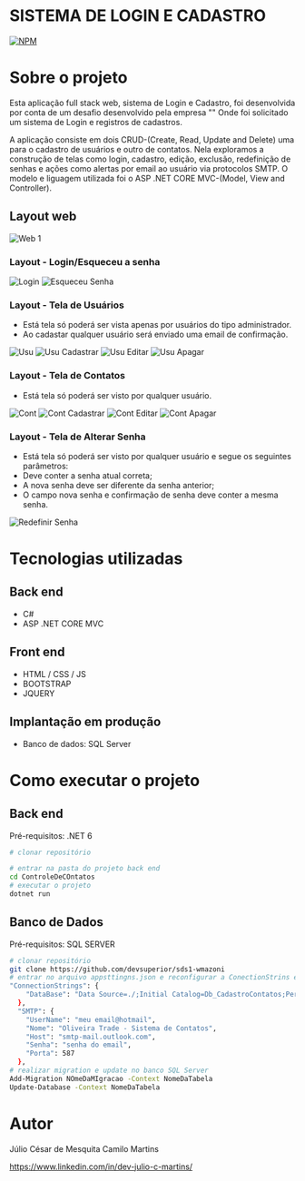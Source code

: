 # SISTEMA DE LOGIN E CADASTRO
[![NPM](https://img.shields.io/npm/l/react)](https://github.com/devsuperior/sds1-wmazoni/blob/master/LICENSE) 

# Sobre o projeto


Esta aplicação full stack web, sistema de Login e Cadastro, foi desenvolvida por conta de um desafio desenvolvido pela empresa "" Onde foi solicitado um sistema de Login e registros de cadastros.

A aplicação consiste em dois CRUD-(Create, Read, Update and Delete) uma para o cadastro de usuários e outro de contatos. Nela exploramos a construção de telas como login, cadastro, edição, exclusão, redefinição de senhas e ações como alertas por email ao usuário via protocolos SMTP. O modelo e liguagem utilizada foi o ASP .NET CORE MVC-(Model, View and Controller).


## Layout web
![Web 1](https://github.com/devjuliomesquita/ControleDeContatos/blob/master/ControleDeContatos/Acetss/OT%20-%20PG%20Inicial%20ADM.png) 

### Layout - Login/Esqueceu a senha
![Login](https://github.com/devjuliomesquita/ControleDeContatos/blob/master/ControleDeContatos/Acetss/OT%20-%20Login.png) ![Esqueceu Senha](https://github.com/devjuliomesquita/ControleDeContatos/blob/master/ControleDeContatos/Acetss/OT%20-%20Redefinir%20senha.png) 

### Layout - Tela de Usuários
- Está tela só poderá ser vista apenas por usuários do tipo administrador.
- Ao cadastar qualquer usuário será enviado uma email de confirmação.

![Usu](https://github.com/devjuliomesquita/ControleDeContatos/blob/master/ControleDeContatos/Acetss/OT%20-%20PG%20Usuarios%20ADM.png) ![Usu Cadastrar](https://github.com/devjuliomesquita/ControleDeContatos/blob/master/ControleDeContatos/Acetss/OT%20-%20PG%20Usuarios%20Cadastro%20ADM.png) 
![Usu Editar](https://github.com/devjuliomesquita/ControleDeContatos/blob/master/ControleDeContatos/Acetss/OT%20-%20PG%20Usuarios%20Editar%20ADM.png) ![Usu Apagar](https://github.com/devjuliomesquita/ControleDeContatos/blob/master/ControleDeContatos/Acetss/OT%20-%20PG%20Usuarios%20Apagar%20ADM.png) 

### Layout - Tela de Contatos
- Está tela só poderá ser visto por qualquer usuário.

![Cont](https://github.com/devjuliomesquita/ControleDeContatos/blob/master/ControleDeContatos/Acetss/OT%20-%20Contatos%20lista%20Filtro.png) ![Cont Cadastrar](https://github.com/devjuliomesquita/ControleDeContatos/blob/master/ControleDeContatos/Acetss/OT%20-%20Contatos%20Criar.png) 
![Cont Editar](https://github.com/devjuliomesquita/ControleDeContatos/blob/master/ControleDeContatos/Acetss/OT%20-%20Contatos%20Editar.png) ![Cont Apagar](https://github.com/devjuliomesquita/ControleDeContatos/blob/master/ControleDeContatos/Acetss/OT%20-%20Contatos%20Apagar.png) 

### Layout - Tela de Alterar Senha
- Está tela só poderá ser visto por qualquer usuário e segue os seguintes parâmetros:
- Deve conter a senha atual correta;
- A nova senha deve ser diferente da senha anterior;
- O campo nova senha e confirmação de senha deve conter a mesma senha.

![Redefinir Senha](https://github.com/devjuliomesquita/ControleDeContatos/blob/master/ControleDeContatos/Acetss/OT%20-%20Altear%20Senha.png) 


# Tecnologias utilizadas
## Back end
- C#
- ASP .NET CORE MVC
## Front end
- HTML / CSS / JS 
- BOOTSTRAP
- JQUERY
## Implantação em produção
- Banco de dados: SQL Server

# Como executar o projeto

## Back end
Pré-requisitos: .NET 6

```bash
# clonar repositório

# entrar na pasta do projeto back end
cd ControleDeCOntatos
# executar o projeto
dotnet run

```

## Banco de Dados
Pré-requisitos: SQL SERVER

```bash
# clonar repositório
git clone https://github.com/devsuperior/sds1-wmazoni
# entrar no arquivo appsttingns.json e reconfigurar a ConectionStrins e SMTP para sua realidade
"ConnectionStrings": {
    "DataBase": "Data Source=./;Initial Catalog=Db_CadastroContatos;Persist Security Info=True;User ID=sa;Password=********"
  },
  "SMTP": {
    "UserName": "meu email@hotmail",
    "Nome": "Oliveira Trade - Sistema de Contatos",
    "Host": "smtp-mail.outlook.com",
    "Senha": "senha do email",
    "Porta": 587
  },
# realizar migration e update no banco SQL Server
Add-Migration NOmeDaMIgracao -Context NomeDaTabela
Update-Database -Context NomeDaTabela
```

# Autor

Júlio César de Mesquita Camilo Martins

https://www.linkedin.com/in/dev-julio-c-martins/
